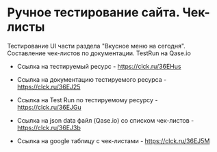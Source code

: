 # Ручное тестирование сайта. Чек-листы
Тестирование UI части раздела "Вкусное меню на сегодня". Составление чек-листов по документации. TestRun на Qase.io


- Ссылка на тестируемый ресурс - https://clck.ru/36EHus

- Ссылка на документацию тестируемого ресурса - https://clck.ru/36EJ25

- Ссылка на Test Run по тестируемому ресурсу - https://clck.ru/36EJGu

- Ссылка на json data файл (Qase.io) со списком чек-листов - https://clck.ru/36EJ3b

- Ссылка на google таблицу с чек-листами - https://clck.ru/36EJ5M
